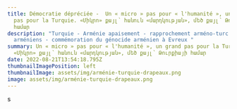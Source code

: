 ```yaml
---
title: Démocratie dépréciée -  Un « micro » pas pour « l'humanité », un grand
  pas pour la Turquie. «Միկրո» քայլ՝ հանուն «մարդկության», մեծ քայլ՝ Թուրքիայի
  համար
description: "Turquie - Arménie apaisement - rapprochement arméno-turc - Evreux
  arméniens - commémoration du génocide arménien à Evreux "
summary: Un « micro » pas pour « l'humanité », un grand pas pour la Turquie.
  «Միկրո» քայլ՝ հանուն «մարդկության», մեծ քայլ՝ Թուրքիայի համար
date: 2022-08-21T13:54:18.795Z
thumbnailImagePosition: left
thumbnailImage: assets/img/arménie-turquie-drapeaux.png
image: assets/img/arménie-turquie-drapeaux.png
---
```

s